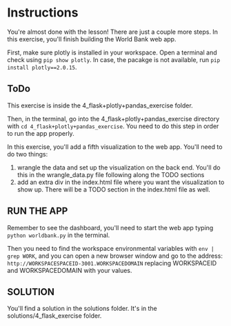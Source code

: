# Instructions

You're almost done with the lesson! There are just a couple more steps. In this exercise, you'll finish building the World Bank web app.

First, make sure plotly is installed in your workspace. Open a terminal and check using `pip show plotly`. In case, the pacakge is not available, run `pip install plotly==2.0.15`.

## ToDo
This exercise is inside the 4_flask+plotly+pandas_exercise folder. 


Then, in the terminal, go into the 4_flask+plotly+pandas_exercise directory with 
`cd 4_flask+plotly+pandas_exercise`. You need to do this step in order to run the app properly.

In this exercise, you'll add a fifth visualization to the web app. You'll need to do two things:
1. wrangle the data and set up the visualization on the back end. You'll do this in the wrangle_data.py file following along the TODO sections
2. add an extra div in the index.html file where you want the visualization to show up. There will be a TODO section in the index.html file as well.

## RUN THE APP
Remember to see the dashboard, you'll need to start the web app typing `python worldbank.py` in the terminal. 

Then you need to find the workspace environmental variables with `env | grep WORK`, and you can open a new browser window and go to the address:
`http://WORKSPACESPACEID-3001.WORKSPACEDOMAIN` replacing WORKSPACEID and WORKSPACEDOMAIN with your values.

## SOLUTION
You'll find a solution in the solutions folder. It's in the solutions/4_flask_exercise folder.